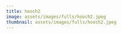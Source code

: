 ```yaml
---
title: hooch2
image: assets/images/fulls/hooch2.jpeg
thumbnail: assets/images/fulls/hooch2.jpeg
---
```


